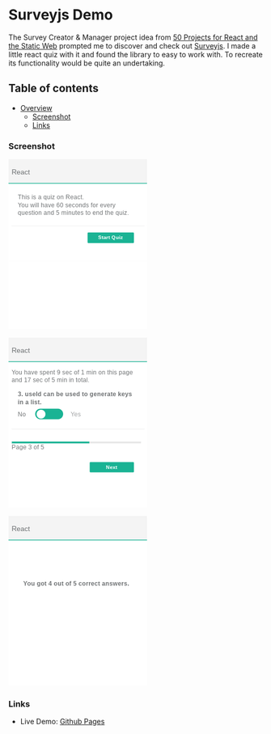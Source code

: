 # Surveyjs Demo

The Survey Creator & Manager project idea from [50 Projects for React and the Static Web](https://50reactprojects.com) prompted me to discover and check out [Surveyjs](https://surveyjs.io).  I made a little react quiz with it and found the library to easy to work with.  To recreate its functionality would be quite an undertaking.  

## Table of contents

- [Overview](#overview)
  - [Screenshot](#screenshot)
  - [Links](#links)

### Screenshot

![](surveyjs-demo-mobile.png)

![](surveyjs-demo-mobile-question.png)

![](surveyjs-demo-mobile-score.png)


### Links

- Live Demo: [Github Pages](https://jdegand.github.io/surveyjs-demo)
